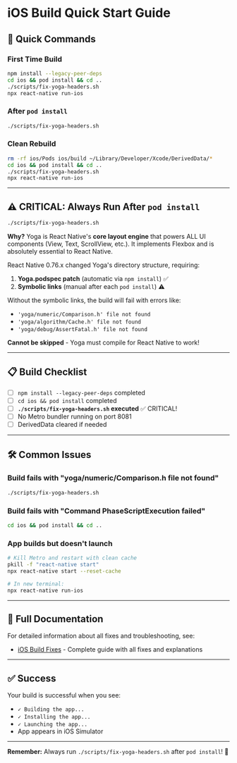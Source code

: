 # iOS Build Quick Start Guide

## 🚀 Quick Commands

### First Time Build
```bash
npm install --legacy-peer-deps
cd ios && pod install && cd ..
./scripts/fix-yoga-headers.sh
npx react-native run-ios
```

### After `pod install`
```bash
./scripts/fix-yoga-headers.sh
```

### Clean Rebuild
```bash
rm -rf ios/Pods ios/build ~/Library/Developer/Xcode/DerivedData/*
cd ios && pod install && cd ..
./scripts/fix-yoga-headers.sh
npx react-native run-ios
```

---

## ⚠️ CRITICAL: Always Run After `pod install`

```bash
./scripts/fix-yoga-headers.sh
```

**Why?** Yoga is React Native's **core layout engine** that powers ALL UI components (View, Text, ScrollView, etc.). It implements Flexbox and is absolutely essential to React Native.

React Native 0.76.x changed Yoga's directory structure, requiring:
1. **Yoga.podspec patch** (automatic via `npm install`) ✅
2. **Symbolic links** (manual after each `pod install`) ⚠️

Without the symbolic links, the build will fail with errors like:
- `'yoga/numeric/Comparison.h' file not found`
- `'yoga/algorithm/Cache.h' file not found`
- `'yoga/debug/AssertFatal.h' file not found`

**Cannot be skipped** - Yoga must compile for React Native to work!

---

## 📋 Build Checklist

- [ ] `npm install --legacy-peer-deps` completed
- [ ] `cd ios && pod install` completed
- [ ] **`./scripts/fix-yoga-headers.sh` executed** ✅ CRITICAL!
- [ ] No Metro bundler running on port 8081
- [ ] DerivedData cleared if needed

---

## 🛠️ Common Issues

### Build fails with "yoga/numeric/Comparison.h file not found"
```bash
./scripts/fix-yoga-headers.sh
```

### Build fails with "Command PhaseScriptExecution failed"
```bash
cd ios && pod install && cd ..
```

### App builds but doesn't launch
```bash
# Kill Metro and restart with clean cache
pkill -f "react-native start"
npx react-native start --reset-cache

# In new terminal:
npx react-native run-ios
```

---

## 📖 Full Documentation

For detailed information about all fixes and troubleshooting, see:
- [iOS Build Fixes](./IOS_BUILD_FIXES.md) - Complete guide with all fixes and explanations

---

## ✅ Success

Your build is successful when you see:
- `✓ Building the app...`
- `✓ Installing the app...`  
- `✓ Launching the app...`
- App appears in iOS Simulator

---

**Remember:** Always run `./scripts/fix-yoga-headers.sh` after `pod install`! 🎯

